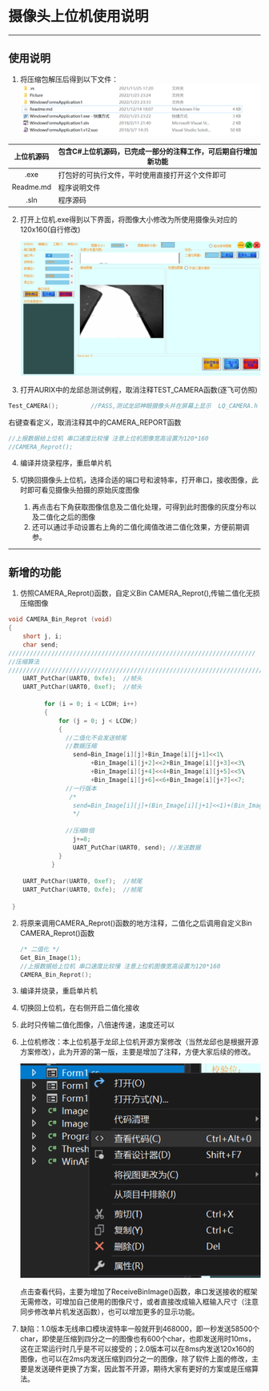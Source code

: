 # 摄像头上位机使用说明	

[^]: 版本1.0，优化了界面外观，增加了C#源码注释
[^]: 增加了二值化压缩传输模式，可将传输速度提高八倍

---

##  使用说明

1. 将压缩包解压后得到以下文件：![](Picture/1.jpg)

| 上位机源码 | 包含C#上位机源码，已完成一部分的注释工作，可后期自行增加新功能 |
| :--------: | ------------------------------------------------------------ |
| .exe | 打包好的可执行文件，平时使用直接打开这个文件即可             |
| Readme.md  | 程序说明文件                                                 |
|  .sln  | 程序源码                                                   |

2. 打开上位机.exe得到以下界面，将图像大小修改为所使用摄像头对应的120x160(自行修改)

   ![](Picture\2.jpg)

3. 打开AURIX中的龙邱总测试例程，取消注释TEST_CAMERA函数(逐飞可仿照)

~~~c++
Test_CAMERA();         //PASS,测试龙邱神眼摄像头并在屏幕上显示  LQ_CAMERA.h 中选择屏幕
~~~

右键查看定义，取消注释其中的CAMERA_REPORT函数

~~~c++
//上报数据给上位机 串口速度比较慢 注意上位机图像宽高设置为120*160
//CAMERA_Reprot();
~~~

4. 编译并烧录程序，重启单片机

5. 切换回摄像头上位机，选择合适的端口号和波特率，打开串口，接收图像，此时即可看见摄像头拍摄的原始灰度图像
   1. 再点击右下角获取图像信息及二值化处理，可得到此时图像的灰度分布以及二值化之后的图像
   2. 还可以通过手动设置右上角的二值化阈值改进二值化效果，方便前期调参。

---

## 新增的功能

1. 仿照CAMERA_Reprot()函数，自定义Bin CAMERA_Reprot(),传输二值化无损压缩图像

~~~c++
void CAMERA_Bin_Reprot (void)
{
    short j, i;
    char send;
/////////////////////////////////////////////////////////////////////
//压缩算法
///////////////////////////////////////////////////////////////////////
    UART_PutChar(UART0, 0xfe);  //帧头
    UART_PutChar(UART0, 0xef);  //帧头

          for (i = 0; i < LCDH; i++)
          {
              for (j = 0; j < LCDW;)
              {
                //二值化不会发送帧尾
                //数据压缩
                  send=Bin_Image[i][j]+Bin_Image[i][j+1]<<1\
                       +Bin_Image[i][j+2]<<2+Bin_Image[i][j+3]<<3\
                       +Bin_Image[i][j+4]<<4+Bin_Image[i][j+5]<<5\
                       +Bin_Image[i][j+6]<<6+Bin_Image[i][j+7]<<7;
				//一行版本
                 /*
                  send=Bin_Image[i][j]+(Bin_Image[i][j+1]<<1)+(Bin_Image[i][j+2]<<2)+(Bin_Image[i][j+3]<<3)+(Bin_Image[i][j+4]<<4)+(Bin_Image[i][j+5]<<5)+(Bin_Image[i][j+6]<<6)+(Bin_Image[i][j+7]<<7);
                  */
                  
                //压缩8倍
                  j+=8;
                  UART_PutChar(UART0, send); //发送数据
              }
            }

    UART_PutChar(UART0, 0xef);  //帧尾
    UART_PutChar(UART0, 0xfe);  //帧尾

 }
~~~

2. 将原来调用CAMERA_Reprot()函数的地方注释，二值化之后调用自定义Bin CAMERA_Reprot()函数

   ~~~c++
   /* 二值化 */
   Get_Bin_Image(1);
   //上报数据给上位机 串口速度比较慢 注意上位机图像宽高设置为120*160
   CAMERA_Bin_Reprot();
   ~~~

3. 编译并烧录，重启单片机

4. 切换回上位机，在右侧开启二值化接收

5. 此时只传输二值化图像，八倍速传速，速度还可以

6. 上位机修改：本上位机基于龙邱上位机开源方案修改（当然龙邱也是根据开源方案修改），此为开源的第一版，主要是增加了注释，方便大家后续的修改。

   ![](Picture\3.jpg)

   ​	点击查看代码，主要为增加了ReceiveBinImage()函数，串口发送接收的框架无需修改，可增加自己使用的图像尺寸，或者直接改成输入框输入尺寸（注意同步修改单片机发送函数），也可以增加更多的显示功能。

7. 缺陷：1.0版本无线串口模块波特率一般就开到468000，即一秒发送58500个char，即使是压缩到四分之一的图像也有600个char，也即发送用时10ms，这在正常运行时几乎是不可以接受的；2.0版本可以在8ms内发送120x160的图像，也可以在2ms内发送压缩到四分之一的图像，除了软件上面的修改，主要是发送硬件更换了方案，因此暂不开源，期待大家有更好的方案或是压缩算法。

